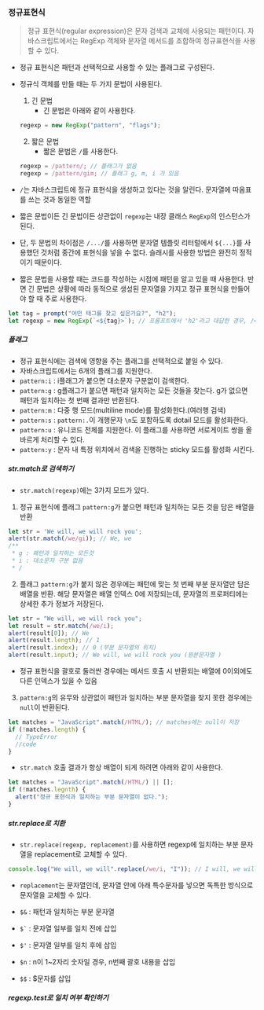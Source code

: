 ### 정규표현식

> 정규 표현식(regular expression)은 문자 검색과 교체에 사용되는 패턴이다. 자바스크립트에서는 RegExp 객체와 문자열 메서드를 조합하여 정규표현식을 사용할 수 있다.

- 정규 표현식은 패턴과 선택적으로 사용할 수 있는 플래그로 구성된다.
- 정규식 객체를 만들 때는 두 가지 문법이 사용된다.

  1. 긴 문법
     - 긴 문법은 아래와 같이 사용한다.

  ```js
  regexp = new RegExp("pattern", "flags");
  ```

  2. 짧은 문법
     - 짧은 문법은 <code>/</code>를 사용한다.

  ```js
  regexp = /pattern/; // 플래그가 없음
  regexp = /pattern/gim; // 플래그 g, m, i 가 있음
  ```

- <code>/</code>는 자바스크립트에 정규 표현식을 생성하고 있다는 것을 알린다. 문자열에 따옴표를 쓰는 것과 동일한 역할
- 짧은 문법이든 긴 문법이든 상관없이 <code>regexp</code>는 내장 클래스 <code>RegExp</code>의 인스턴스가 된다.
- 단, 두 문법의 차이점은 <code>/.../</code>를 사용하면 문자열 템플릿 리터럴에서 <code>${...}</code>를 사용했던 것처럼 중간에 표현식을 넣을 수 없다. 슬래시를 사용한 방법은 완전히 정적이기 때문이다.
- 짧은 문법을 사용할 때는 코드를 작성하는 시점에 패턴을 알고 있을 때 사용한다. 반면 긴 문법은 상황에 따라 동적으로 생성된 문자열을 가지고 정규 표현식을 만들어야 할 때 주로 사용한다.

```js
let tag = prompt("어떤 태그를 찾고 싶은가요?", "h2");
let regexp = new RegExp(`<${tag}>`); // 프롬프트에서 'h2'라고 대답한 경우, /<h2>/와 동일한 역할을 한다.
```

##### 플래그

- 정규 표현식에는 검색에 영향을 주는 플래그를 선택적으로 붙일 수 있다.
- 자바스크립트에서는 6개의 플래그를 지원한다.
- <code>pattern:i</code> : i플래그가 붙으면 대소문자 구분없이 검색한다.
- <code>pattern:g</code> : g플래그가 붙으면 패턴과 일치하는 모든 것들을 찾는다. g가 없으면 패턴과 일치하는 첫 번째 결과만 반환된다.
- <code>pattern:m</code> : 다중 행 모드(multiline mode)를 활성화한다.(여러행 검색)
- <code>pattern:s</code> : <code>pattern:.</code>이 개행문자 <code>\n</code>도 포함하도록 dotail 모드를 활성화한다.
- <code>pattern:u</code> : 유니코드 전체를 지원한다. 이 플래그를 사용하면 서로게이트 쌍을 올바르게 처리할 수 있다.
- <code>pattern:y</code> : 문자 내 특정 위치에서 검색을 진행하는 sticky 모드를 활성화 시킨다.

##### str.match로 검색하기

- <code>str.match(regexp)</code>에는 3가지 모드가 있다.

1. 정규 표현식에 플래그 <code>pattern:g</code>가 붙으면 패턴과 일치하는 모든 것을 담은 배열을 반환

```js
let str = 'We will, we will rock you';
alert(str.match(/we/gi)); // We, we
/**
 * g : 패턴과 일치하는 모든것
 * i : 대소문자 구분 없음
 * /
```

2. 플래그 <code>pattern:g</code>가 붙지 않은 경우에는 패턴에 맞는 첫 번째 부분 문자열만 담은 배열을 반환. 해당 문자열은 배열 인덱스 0에 저장되는데, 문자열의 프로퍼티에는 상세한 추가 정보가 저장된다.

```js
let str = "We will, we will rock you";
let result = str.match(/we/i);
alert(result[0]); // We
alert(result.length); // 1
alert(result.index); // 0 (부분 문자열의 위치)
alert(result.input); // We will, we will rock you (원본문자열 )
```

- 정규 표현식을 괄호로 둘러싼 경우에는 메서드 호출 시 반환되는 배열에 0이외에도 다른 인덱스가 있을 수 있음

3. <code>pattern:g</code>의 유무와 상관없이 패턴과 일치하는 부분 문자열을 찾지 못한 경우에는 <code>null</code>이 반환된다.

```js
let matches = "JavaScript".match(/HTML/); // matches에는 null이 저장
if (!matches.length) {
  // TypeError
  //code
}
```

- <code>str.match</code> 호출 결과가 항상 배열이 되게 하려면 아래와 같이 사용한다.

```js
let matches = "JavaScript".match(/HTML/) || [];
if (!matches.legnth) {
  alert("정규 표현식과 일치하는 부분 문자열이 없다.");
}
```

##### str.replace로 치환

- <code>str.replace(regexp, replacement)</code>를 사용하면 regexp에 일치하는 부분 문자열을 replacement로 교체할 수 있다.

```js
console.log("We will, we will".replace(/we/i, "I")); // I will, we will
```

- <code>replacement</code>는 문자열인데, 문자열 안에 아래 특수문자를 넣으면 독특한 방식으로 문자열을 교체할 수 있다.

- <code>$&</code> : 패턴과 일치하는 부분 문자열
- <code>$`</code> : 문자열 일부를 일치 전에 삽입
- <code>$'</code> : 문자열 일부를 일치 후에 삽입
- <code>$n</code> : n이 1~2자리 숫자일 경우, n번째 괄호 내용을 삽입
- <code>$$</code> : $문자를 삽입

##### regexp.test로 일치 여부 확인하기
